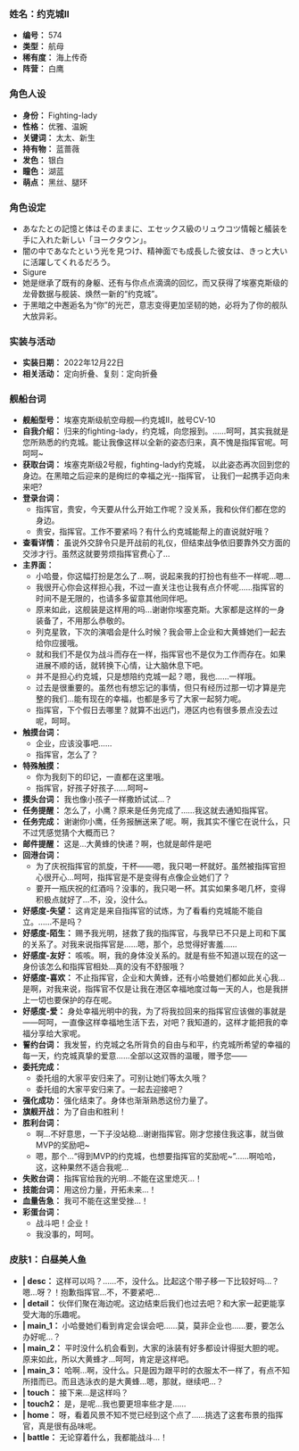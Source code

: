 ### 姓名：约克城II
* **编号：** 574
* **类型：** 航母
* **稀有度：** 海上传奇
* **阵营：** 白鹰


### 角色人设
* **身份：** Fighting-lady
* **性格：** 优雅、温婉
* **关键词：** 太太、新生
* **持有物：** 蓝蔷薇
* **发色：** 银白
* **瞳色：** 湖蓝
* **萌点：** 黑丝、腿环


### 角色设定
* あなたとの記憶と体はそのままに、エセックス級のリュウコツ情報と艤装を手に入れた新しい「ヨークタウン」。
* 闇の中であなたという光を見つけ、精神面でも成長した彼女は、きっと大いに活躍してくれるだろう。
* Sigure
* 她是继承了既有的身躯、还有与你点点滴滴的回忆，而又获得了埃塞克斯级的龙骨数据与舰装、焕然一新的“约克城”。
* 于黑暗之中邂逅名为“你”的光芒，意志变得更加坚韧的她，必将为了你的舰队大放异彩。


### 实装与活动
* **实装日期：** 2022年12月22日
* **相关活动：** 定向折叠、复刻：定向折叠


### 舰船台词
* **舰船型号：** 埃塞克斯级航空母舰—约克城II，舷号CV-10
* **自我介绍：** 归来的fighting-lady，约克城，向您报到。……呵呵，其实我就是您所熟悉的约克城。能让我像这样以全新的姿态归来，真不愧是指挥官呢。呵呵呵~
* **获取台词：** 埃塞克斯级2号舰，fighting-lady约克城， 以此姿态再次回到您的身边。在黑暗之后迎来的是绚烂的幸福之光--指挥官， 让我们一起携手迈向未来吧?
* **登录台词：**
  * 指挥官，贵安，今天要从什么开始工作呢？没关系，我和伙伴们都在您的身边。
  * 贵安，指挥官。工作不要紧吗？有什么约克城能帮上的直说就好哦？
* **查看详情：** 虽说外交辞令只是开战前的礼仪，但结束战争依旧要靠外交方面的交涉才行。虽然这就要劳烦指挥官费心了…
* **主界面：**
  * 小哈曼，你这幅打扮是怎么了…啊，说起来我的打扮也有些不一样呢…嗯…
  * 我很开心你会这样担心我，不过一直关注也让我有点介怀呢……指挥官的时间不是无限的，也请多多留意其他同伴吧。
  * 原来如此，这舰装是这样用的吗…谢谢你埃塞克斯。大家都是这样的一身装备了，不用那么恭敬的。
  * 列克星敦，下次的演唱会是什么时候？我会带上企业和大黄蜂她们一起去给你应援哦。
  * 就和我们不是仅为战斗而存在一样，指挥官也不是仅为工作而存在。如果进展不顺的话，就转换下心情，让大脑休息下吧。
  * 并不是担心约克城，只是想陪约克城一起？嗯，我也……一样哦。
  * 过去是很重要的。虽然也有想忘记的事情，但只有经历过那一切才算是完整的我们…能有现在的幸福，也都是多亏了大家一起努力呢。
  * 指挥官，下个假日去哪里？就算不出远门，港区内也有很多景点没去过呢，呵呵。
* **触摸台词：**
  * 企业，应该没事吧……
  * 指挥官，怎么了？
* **特殊触摸：**
  * 你为我刻下的印记，一直都在这里哦。
  * 指挥官，好孩子好孩子……呵呵~
* **摸头台词：** 我也像小孩子一样撒娇试试…？
* **任务提醒：** 怎么了，小鹰？原来是任务完成了……我这就去通知指挥官。
* **任务完成：** 谢谢你小鹰，任务报酬送来了呢。啊，我其实不懂它在说什么，只不过凭感觉猜个大概而已？
* **邮件提醒：** 这是…大黄蜂的快递？啊，也就是邮件是吧
* **回港台词：**
  * 为了庆祝指挥官的凯旋，干杯——嗯，我只喝一杯就好。虽然被指挥官担心很开心…呵呵，指挥官是不是变得有点像企业她们了？
  * 要开一瓶庆祝的红酒吗？没事的，我只喝一杯。其实如果多喝几杯，变得积极点就好了…不，没，没什么。
* **好感度-失望：** 这肯定是来自指挥官的试炼，为了看看约克城能不能自立。……不是吗？
* **好感度-陌生：** 赐予我光明，拯救了我的指挥官，与我早已不只是上司和下属的关系了。对我来说指挥官是……嗯，那个，总觉得好害羞……
* **好感度-友好：** 咳咳。啊，我的身体没关系的。就是有些不知道以现在的这一身份该怎么和指挥官相处…真的没有不舒服哦？
* **好感度-喜欢：** 不止指挥官，企业和大黄蜂，还有小哈曼她们都如此关心我…是啊，对我来说，指挥官不仅是让我在港区幸福地度过每一天的人，也是我拼上一切也要保护的存在呢。
* **好感度-爱：** 身处幸福光明中的我，为了将我拉回来的指挥官应该做的事就是——呵呵，一直像这样幸福地生活下去，对吧？我知道的，这样才能把我的幸福分享给大家呢。
* **誓约台词：** 我发誓，约克城之名所背负的自由与和平，约克城所希望的幸福的每一天，约克城真挚的爱意……全部以这双唇的温暖，赠予您——
* **委托完成：**
  * 委托组的大家平安归来了。可别让她们等太久哦？
  * 委托组的大家平安归来了。一起去迎接吧？
* **强化成功：** 强化结束了。身体也渐渐熟悉这份力量了。
* **旗舰开战：** 为了自由和胜利！
* **胜利台词：**
  * 啊…不好意思，一下子没站稳…谢谢指挥官。刚才您接住我这事，就当做MVP的奖励吧~
  * 嗯，那个…“得到MVP的约克城，也想要指挥官的奖励呢~”……啊哈哈，这，这种果然不适合我呢…
* **失败台词：** 指挥官给我的光明…不能在这里熄灭…！
* **技能台词：** 用这份力量，开拓未来…！
* **血量告急：** 我可不能在这里受挫…！
* **彩蛋台词：**
  * 战斗吧！企业！
  * 我没事的，呵呵。


### 皮肤1：白昼美人鱼
* **| desc：** 这样可以吗？……不，没什么。比起这个带子移一下比较好吗…？嗯…呀？！抱歉指挥官…不，不要紧吧…
* **| detail：** 伙伴们聚在海边呢。这边结束后我们也过去吧？和大家一起更能享受大海的乐趣呢。
* **| main_1：** 小哈曼她们看到肯定会误会吧……莫，莫非企业也……要，要怎么办好呢…？
* **| main_2：** 平时没什么机会看到，大家的泳装有好多都设计得挺大胆的呢。原来如此，所以大黄蜂才…呵呵，肯定是这样吧。
* **| main_3：** 哈啊…啊，没什么。只是因为跟平时的衣服太不一样了，有点不知所措而已。而且选泳衣的是大黄蜂…嗯，那就，继续吧…？
* **| touch：** 接下来…是这样吗？
* **| touch2：** 是，是呢…我也要更坦率些才是……
* **| home：** 呀，看着风景不知不觉已经到这个点了……挑选了这套布景的指挥官，真是很有品味呢。
* **| battle：** 无论穿着什么，我都能战斗…！
